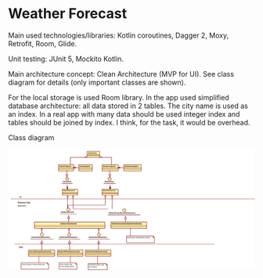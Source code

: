# Weather Forecast

Main used technologies/libraries: Kotlin coroutines, Dagger 2, Moxy, Retrofit, Room, Glide.

Unit testing: JUnit 5, Mockito Kotlin.

Main architecture concept: Clean Architecture (MVP for UI). 
See class diagram for details (only important classes are shown). 

For the local storage is used Room library. In the app used simplified database architecture: all data stored in 2 tables.
The city name is used as an index. In a real app with many data should be used integer index and tables should be joined by index. I think, for the task, it would be overhead.

Class diagram

![](WeatherForecastClassDiagram.png)

 